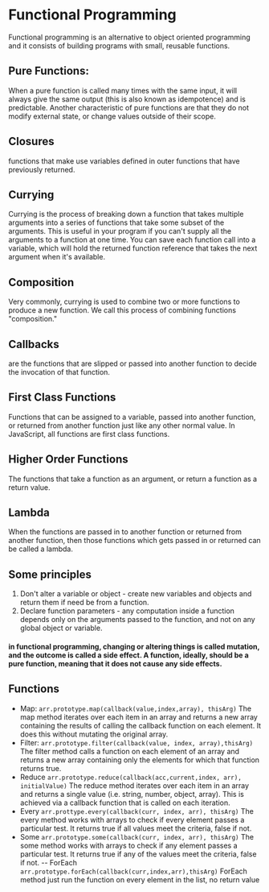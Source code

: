 # Functional Programming
Functional programming is an alternative to object oriented programming and it consists of building programs with small, reusable functions.

## Pure Functions:
When a pure function is called many times with the same input, it will always give the same output (this is also known as idempotence) and is predictable. Another characteristic of pure functions are that they do not modify external state, or change values outside of their scope.

## Closures
 functions that make use variables defined in outer functions that have previously returned.

 ## Currying
 Currying is the process of breaking down a function that takes multiple arguments into a series of functions that take some subset of the arguments. This is useful in your program if you can't supply all the arguments to a function at one time. You can save each function call into a variable, which will hold the returned function reference that takes the next argument when it's available.

 ## Composition
 Very commonly, currying is used to combine two or more functions to produce a new function. We call this process of combining functions "composition."

 ## Callbacks 
 are the functions that are slipped or passed into another function to decide the invocation of that function.

 ## First Class Functions
 Functions that can be assigned to a variable, passed into another function, or returned from another function just like any other normal value. In JavaScript, all functions are first class functions.

 ## Higher Order Functions
 The functions that take a function as an argument, or return a function as a return value.

 ## Lambda
 When the functions are passed in to another function or returned from another function, then those functions which gets passed in or returned can be called a lambda.


## Some principles
1. Don't alter a variable or object - create new variables and objects and return them if need be from a function. 
2. Declare function parameters - any computation inside a function depends only on the arguments passed to the function, and not on any global object or variable.

#### in functional programming, changing or altering things is called mutation, and the outcome is called a side effect. A function, ideally, should be a pure function, meaning that it does not cause any side effects.

## Functions 
- Map: `arr.prototype.map(callback(value,index,array), thisArg)` The map method iterates over each item in an array and returns a new array containing the results of calling the callback function on each element. It does this without mutating the original array. 
- Filter: `arr.prototype.filter(callback(value, index, array),thisArg)` The filter method calls a function on each element of an array and returns a new array containing only the elements for which that function returns true.
- Reduce `arr.prototype.reduce(callback(acc,current,index, arr), initialValue)` The reduce method iterates over each item in an array and returns a single value (i.e. string, number, object, array). This is achieved via a callback function that is called on each iteration.
- Every `arr.prottype.every(callback(curr, index, arr), thisArg)` The every method works with arrays to check if every element passes a particular test. It returns true if all values meet the criteria, false if not.
- Some `arr.prototype.some(callback(curr, index, arr), thisArg)` The some method works with arrays to check if any element passes a particular test. It returns true if any of the values meet the criteria, false if not.
-- ForEach `arr.prototype.forEach(callback(curr,index,arr),thisArg)` ForEach method just run the function on every element in the list, no return value